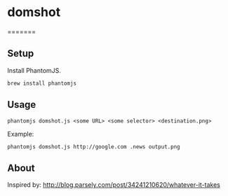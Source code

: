 # domshot
=======

## Setup
Install PhantomJS.
```
brew install phantomjs
```

## Usage
```
phantomjs domshot.js <some URL> <some selector> <destination.png>
```

Example:

```
phantomjs domshot.js http://google.com .news output.png
```

## About
Inspired by: http://blog.parsely.com/post/34241210620/whatever-it-takes